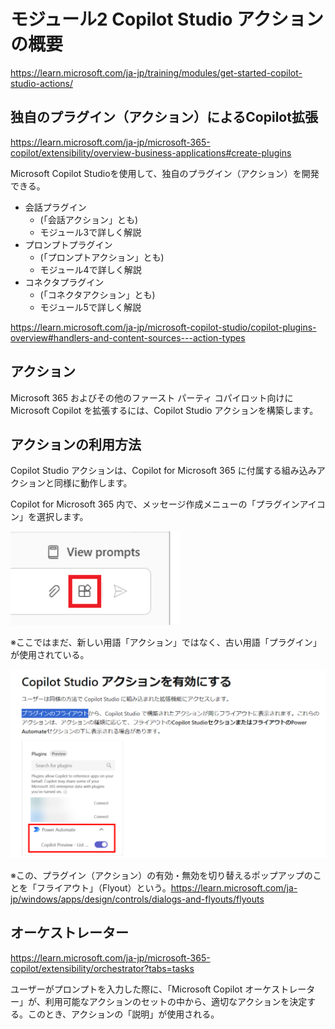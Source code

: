 # モジュール2 Copilot Studio アクションの概要

https://learn.microsoft.com/ja-jp/training/modules/get-started-copilot-studio-actions/

## 独自のプラグイン（アクション）によるCopilot拡張

https://learn.microsoft.com/ja-jp/microsoft-365-copilot/extensibility/overview-business-applications#create-plugins

Microsoft Copilot Studioを使用して、独自のプラグイン（アクション）を開発できる。

- 会話プラグイン
  - (「会話アクション」とも)
  - モジュール3で詳しく解説
- プロンプトプラグイン 
  - (「プロンプトアクション」とも)
  - モジュール4で詳しく解説
- コネクタプラグイン
  - (「コネクタアクション」とも)
  - モジュール5で詳しく解説

https://learn.microsoft.com/ja-jp/microsoft-copilot-studio/copilot-plugins-overview#handlers-and-content-sources---action-types


## アクション

Microsoft 365 およびその他のファースト パーティ コパイロット向けに Microsoft Copilot を拡張するには、Copilot Studio アクションを構築します。

## アクションの利用方法

Copilot Studio アクションは、Copilot for Microsoft 365 に付属する組み込みアクションと同様に動作します。

Copilot for Microsoft 365 内で、メッセージ作成メニューの「プラグインアイコン」を選択します。

![alt text](image-6.png)

※ここではまだ、新しい用語「アクション」ではなく、古い用語「プラグイン」が使用されている。

![alt text](image-7.png)

※この、プラグイン（アクション）の有効・無効を切り替えるポップアップのことを「フライアウト」（Flyout）という。https://learn.microsoft.com/ja-jp/windows/apps/design/controls/dialogs-and-flyouts/flyouts


## オーケストレーター

https://learn.microsoft.com/ja-jp/microsoft-365-copilot/extensibility/orchestrator?tabs=tasks

ユーザーがプロンプトを入力した際に、「Microsoft Copilot オーケストレーター」が、利用可能なアクションのセットの中から、適切なアクションを決定する。このとき、アクションの「説明」が使用される。


